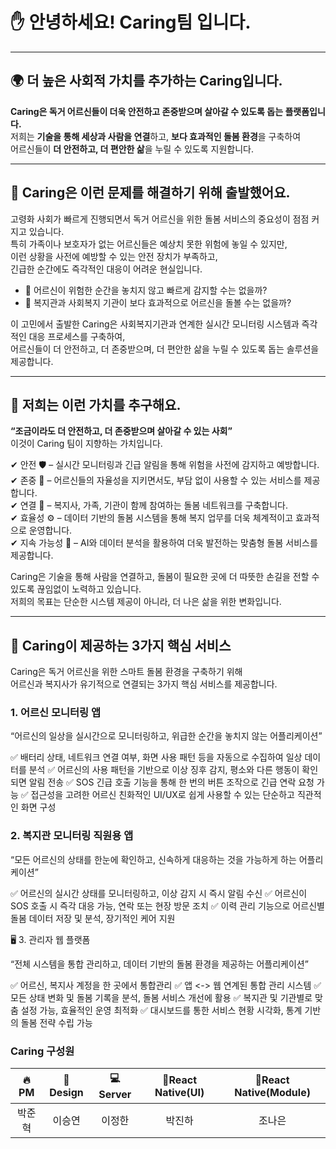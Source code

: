 # ✋ 안녕하세요! **Caring**팀 입니다.

---

## 🌍 더 높은 **사회적 가치를** 추가하는 Caring입니다.

**Caring은 독거 어르신들이 더욱 안전하고 존중받으며 살아갈 수 있도록 돕는 플랫폼입니다.**  
저희는 **기술을 통해 세상과 사람을 연결**하고, **보다 효과적인 돌봄 환경**을 구축하여  
어르신들이 **더 안전하고, 더 편안한 삶**을 누릴 수 있도록 지원합니다.

---

## 🚀 Caring은 이런 문제를 해결하기 위해 출발했어요.

고령화 사회가 빠르게 진행되면서 독거 어르신을 위한 돌봄 서비스의 중요성이 점점 커지고 있습니다.<br/>
특히 가족이나 보호자가 없는 어르신들은 예상치 못한 위험에 놓일 수 있지만,<br/>
이런 상황을 사전에 예방할 수 있는 안전 장치가 부족하고,<br/>
긴급한 순간에도 즉각적인 대응이 어려운 현실입니다.

- 🔹 어르신이 위험한 순간을 놓치지 않고 빠르게 감지할 수는 없을까?
- 🔹 복지관과 사회복지 기관이 보다 효과적으로 어르신을 돌볼 수는 없을까?

이 고민에서 출발한 Caring은 사회복지기관과 연계한 실시간 모니터링 시스템과 즉각적인 대응 프로세스를 구축하여,<br/>
어르신들이 더 안전하고, 더 존중받으며, 더 편안한 삶을 누릴 수 있도록 돕는 솔루션을 제공합니다.

---

## 💙 저희는 이런 가치를 추구해요.

**“조금이라도 더 안전하고, 더 존중받으며 살아갈 수 있는 사회”**<br/>
이것이 Caring 팀이 지향하는 가치입니다.<br/>

✔ 안전 🛡️ – 실시간 모니터링과 긴급 알림을 통해 위험을 사전에 감지하고 예방합니다.<br/>
✔ 존중 🤝 – 어르신들의 자율성을 지키면서도, 부담 없이 사용할 수 있는 서비스를 제공합니다.<br/>
✔ 연결 🔗 – 복지사, 가족, 기관이 함께 참여하는 돌봄 네트워크를 구축합니다.<br/>
✔ 효율성 ⚙️ – 데이터 기반의 돌봄 시스템을 통해 복지 업무를 더욱 체계적이고 효과적으로 운영합니다.<br/>
✔ 지속 가능성 🌱 – AI와 데이터 분석을 활용하여 더욱 발전하는 맞춤형 돌봄 서비스를 제공합니다.<br/>

Caring은 기술을 통해 사람을 연결하고, 돌봄이 필요한 곳에 더 따뜻한 손길을 전할 수 있도록 끊임없이 노력하고 있습니다. </br>
저희의 목표는 단순한 시스템 제공이 아니라, 더 나은 삶을 위한 변화입니다.

---

## 🚀 Caring이 제공하는 3가지 핵심 서비스
Caring은 독거 어르신을 위한 스마트 돌봄 환경을 구축하기 위해 </br>
어르신과 복지사가 유기적으로 연결되는 3가지 핵심 서비스를 제공합니다.

### 1. 어르신 모니터링 앱

“어르신의 일상을 실시간으로 모니터링하고, 위급한 순간을 놓치지 않는 어플리케이션”

✅ 배터리 상태, 네트워크 연결 여부, 화면 사용 패턴 등을 자동으로 수집하여 일상 데이터를 분석
✅ 어르신의 사용 패턴을 기반으로 이상 징후 감지, 평소와 다른 행동이 확인되면 알림 전송
✅ SOS 긴급 호출 기능을 통해 한 번의 버튼 조작으로 긴급 연락 요청 가능
✅ 접근성을 고려한 어르신 친화적인 UI/UX로 쉽게 사용할 수 있는 단순하고 직관적인 화면 구성

### 2. 복지관 모니터링 직원용 앱

“모든 어르신의 상태를 한눈에 확인하고, 신속하게 대응하는 것을 가능하게 하는 어플리케이션”

✅ 어르신의 실시간 상태를 모니터링하고, 이상 감지 시 즉시 알림 수신
✅ 어르신이 SOS 호출 시 즉각 대응 가능, 연락 또는 현장 방문 조치
✅ 이력 관리 기능으로 어르신별 돌봄 데이터 저장 및 분석, 장기적인 케어 지원

🖥️ 3. 관리자 웹 플랫폼

“전체 시스템을 통합 관리하고, 데이터 기반의 돌봄 환경을 제공하는 어플리케이션”

✅ 어르신, 복지사 계정을 한 곳에서 통합관리
✅ 앱 <-> 웹 연계된 통합 관리 시스템
✅ 모든 상태 변화 및 돌봄 기록을 분석, 돌봄 서비스 개선에 활용
✅ 복지관 및 기관별로 맞춤 설정 가능, 효율적인 운영 최적화
✅ 대시보드를 통한 서비스 현황 시각화, 통계 기반의 돌봄 전략 수립 가능

### Caring 구성원
|  🔥PM  | 🎨Design |  💻 Server  | 📱React Native(UI) | 📱React Native(Module) |
|:-----:|:--------:|:-----------:|:-------------:|:--------------:|
| 박준혁 |  이승연  |   이정한    |    박진하     |     조나은     |
